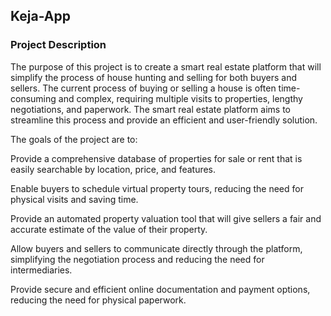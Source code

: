 ## Keja-App
### Project Description
The purpose of this project is to create a smart real estate platform that will simplify the process of house hunting and selling for both buyers and sellers. The current process of buying or selling a house is often time-consuming and complex, requiring multiple visits to properties, lengthy negotiations, and paperwork. The smart real estate platform aims to streamline this process and provide an efficient and user-friendly solution.

The goals of the project are to:

Provide a comprehensive database of properties for sale or rent that is easily searchable by location, price, and features.

Enable buyers to schedule virtual property tours, reducing the need for physical visits and saving time.

Provide an automated property valuation tool that will give sellers a fair and accurate estimate of the value of their property.

Allow buyers and sellers to communicate directly through the platform, simplifying the negotiation process and reducing the need for intermediaries.

Provide secure and efficient online documentation and payment options, reducing the need for physical paperwork.
 
